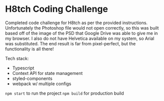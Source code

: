 # H8tch Coding Challenge

Completed code challenge for H8tch as per the provided instructions. Unfortunately the Photoshop file would not open correctly, so this was built based off of the image of the PSD that Google Drive was able to give me in my browser. I also do not have Helvetica available on my system, so Arial was substituted. The end result is far from pixel-perfect, but the functionality is all there!

Tech stack:
- Typescript
- Context API for state management
- styled-components
- webpack w/ multiple configs

`npm start` to run the project
`npm build` for production build